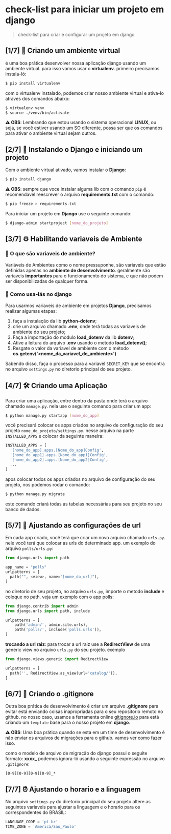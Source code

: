 # check-list para iniciar um projeto em django

> check-list para criar e configurar um projeto em django

## [1/7] 🚀 Criando um ambiente virtual

é uma boa prática desenvolver nossa aplicação django usando um ambiente virtual. para isso vamos usar o **virtualenv**. primeiro precisamos instala-ló:

```bash
$ pip install virtualenv
```

com o virtualenv instalado, podemos criar nosso ambiente virtual e ativa-lo atraves dos comandos abaixo:

```bash
$ virtualenv venv
$ source ./venv/bin/activate
```

**⚠️ OBS**: Lembrando que estou usando o sistema operacional **LINUX**, ou seja, se você estiver usando um SO diferente, possa ser que os comandos para ativar o ambiente virtual sejam outros.

## [2/7] 🐍 Instalando o Django e iniciando um projeto

Com o ambiente virtual ativado, vamos instalar o **Django**:

```bash
$ pip install django
```

**⚠️ OBS**: sempre que voce instalar alguma lib com o comando `pip` é recomendavel reescrever o arquivo **requirements.txt** com o comando:

```bash
$ pip freeze > requirements.txt
```

Para iniciar um projeto em **Django** use o seguinte comando:
```bash
$ django-admin startproject [nome_do_projeto]
```

## [3/7] ⚙️ Habilitando variaveis de Ambiente 

### 🤔 O que são variaveis de ambiente?

Variáveis de Ambientes como o nome pressuponhe, são variaveis que estão definidas apenas no **ambiente de desenvolvimento**. geralmente são variaveis **importantes** para o funcionamento do sistema, e que não podem ser disponibilizadas de qualquer forma.

### 🔧 Como usa-lás no django

Para usarmos variaveis de ambiente em projetos **Django**, precisamos realizar algumas etapas:

1. faça a instalação da lib **python-dotenv**;
2. crie um arquivo chamado **.env**, onde terá todas as variaveis de ambiente do seu projeto;
3. Faça a importação do modulo **load_dotenv** da lib **dotenv**;
4. Ative a leitura do arquivo **.env** usando o metodo **load_dotenv()**;
5. Resgate o valor da variavel de ambiente com o método **os.getenv('<nome_da_variavel_de_ambiente>')**

Sabendo disso, faça o processo para a variavel `SECRET_KEY` que se encontra no arquivo `settings.py` no diretorio principal do seu projeto.

## [4/7] 🛠️ Criando uma Aplicação

Para criar uma aplicação, entre dentro da pasta onde terá o arquivo chamado `manage.py`. nela use o seguinte comando para criar um app:
```bash
$ python manage.py startapp [nome_do_app]
```

você precisará colocar os apps criados no arquivo de configuração do seu projeto `nome_do_projeto/settings.py`. nesse arquivo na parte `INSTALLED_APPS` e colocar da seguinte maneira:

```python
INSTALLED_APPS = [
  '[nome_do_app].apps.[Nome_do_app]Config',
  '[nome_do_app1].apps.[Nome_do_app1]Config',
  '[nome_do_app2].apps.[Nome_do_app2]Config',
  ...
]
```

apos colocar todos os apps criados no arquivo de configuração do seu projeto, nos podemos rodar o comando:

```bash
$ python manage.py migrate
```

este comando criará todas as tabelas necessárias para seu projeto no seu banco de dados.

## [5/7] 🔗 Ajustando as configurações de url

Em cada app criado, você terá que criar um novo arquivo chamado `urls.py`. nele você terá que colocar as urls do determinado app. um exemplo do arquivo `polls/urls.py`:

```python
from django.urls import path

app_name = "polls"
urlpatterns = [
  path("", <view>, name="[nome_do_url]"),
]
```

no diretorio de seu projeto, no arquivo `urls.py`, importe o metodo **include** e coloque no path. veja um exemplo com o app polls:

```python
from django.contrib import admin
from django.urls import path, include

urlpatterns = [
    path('admin/', admin.site.urls),
    path('polls/', include('polls.urls')),
]
```

**trocando a url raiz**: para trocar a url raiz use a **RedirectView** de uma generic view no arquivo `urls.py` do seu projeto. exemplo

```python 
from django.views.generic import RedirectView

urlpatterns = [
  path('', RedirectView.as_view(url='catalog/')),
]
```

## [6/7] 🚫 Criando o .gitignore

Outra boa prática de desenvolvimento é criar um arquivo **.gitignore** para evitar está enviando coisas inapropriadas para o seu repositorio remoto no github. no nosso caso, usamos a ferramenta online [gitignore.io](https://www.toptal.com/developers/gitignore) para está criando um `template` base para o nosso projeto em **django**.

**⚠️ OBS**: Uma boa prática quando se esta em um time de desenvolvimento é não enviar os arquivos de migrações para o github. vamos ver como fazer isso.

como o modelo de arquivo de migração do django possui o seguite formato: **xxxx_** podemos ignora-ló usando a seguinte expressão no arquivo `.gitignore`:

```.gitignore
[0-9][0-9][0-9][0-9]_*
```

## [7/7] ⏰ Ajustando o horario e a linguagem

No arquivo `settings.py` do diretorio principal do seu projeto altere as seguintes variaveis para ajustar a linguagem e o horario para os correspondentes do BRASIL:

```python
LANGUAGE_CODE = 'pt-br'
TIME_ZONE = 'America/Sao_Paulo'
```

